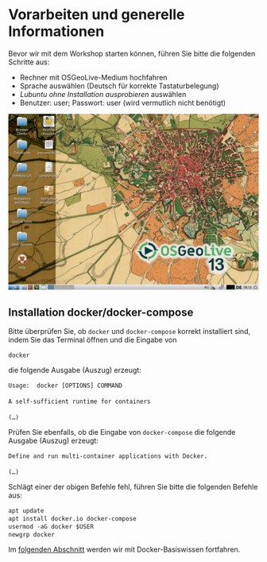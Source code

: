 # Vorarbeiten und generelle Informationen

Bevor wir mit dem Workshop starten können, führen Sie bitte die folgenden Schritte
aus:

* Rechner mit OSGeoLive-Medium hochfahren
* Sprache auswählen (Deutsch für korrekte Tastaturbelegung)
* *Lubuntu ohne Installation ausprobieren* auswählen
* Benutzer: user; Passwort: user (wird vermutlich nicht benötigt)

![Die Startansicht der OSGeo Live {{ book.osGeoLiveVersion }} auf Ihrem Rechner.](../assets/startview.png)

## Installation docker/docker-compose

Bitte überprüfen Sie, ob `docker` und `docker-compose` korrekt installiert sind,
indem Sie das Terminal öffnen und die Eingabe von

```
docker
```

die folgende Ausgabe (Auszug) erzeugt:

```
Usage:	docker [OPTIONS] COMMAND

A self-sufficient runtime for containers

(…)
```

Prüfen Sie ebenfalls, ob die Eingabe von `docker-compose` die folgende Ausgabe
(Auszug) erzeugt:

```
Define and run multi-container applications with Docker.

(…)
```

Schlägt einer der obigen Befehle fehl, führen Sie bitte die folgenden Befehle aus:

```
apt update
apt install docker.io docker-compose
usermod -aG docker $USER
newgrp docker
```

Im [folgenden Abschnitt](../basics/README.md) werden wir mit Docker-Basiswissen fortfahren.

